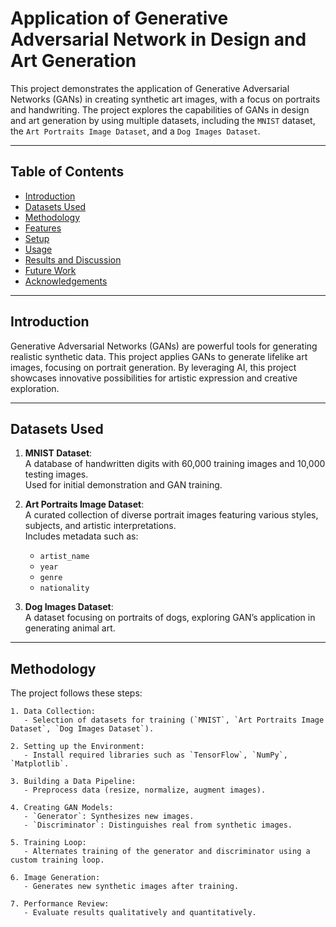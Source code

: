 # Application of Generative Adversarial Network in Design and Art Generation

This project demonstrates the application of Generative Adversarial Networks (GANs) in creating synthetic art images, with a focus on portraits and handwriting. The project explores the capabilities of GANs in design and art generation by using multiple datasets, including the `MNIST` dataset, the `Art Portraits Image Dataset`, and a `Dog Images Dataset`.

---

## Table of Contents

- [Introduction](#introduction)
- [Datasets Used](#datasets-used)
- [Methodology](#methodology)
- [Features](#features)
- [Setup](#setup)
- [Usage](#usage)
- [Results and Discussion](#results-and-discussion)
- [Future Work](#future-work)
- [Acknowledgements](#acknowledgements)

---

## Introduction

Generative Adversarial Networks (GANs) are powerful tools for generating realistic synthetic data. This project applies GANs to generate lifelike art images, focusing on portrait generation. By leveraging AI, this project showcases innovative possibilities for artistic expression and creative exploration.

---

## Datasets Used

1. **MNIST Dataset**:  
   A database of handwritten digits with 60,000 training images and 10,000 testing images.  
   Used for initial demonstration and GAN training.

2. **Art Portraits Image Dataset**:  
   A curated collection of diverse portrait images featuring various styles, subjects, and artistic interpretations.  
   Includes metadata such as:
   - `artist_name`
   - `year`
   - `genre`
   - `nationality`

3. **Dog Images Dataset**:  
   A dataset focusing on portraits of dogs, exploring GAN’s application in generating animal art.

---

## Methodology

The project follows these steps:

```plaintext
1. Data Collection:
   - Selection of datasets for training (`MNIST`, `Art Portraits Image Dataset`, `Dog Images Dataset`).

2. Setting up the Environment:
   - Install required libraries such as `TensorFlow`, `NumPy`, `Matplotlib`.

3. Building a Data Pipeline:
   - Preprocess data (resize, normalize, augment images).

4. Creating GAN Models:
   - `Generator`: Synthesizes new images.
   - `Discriminator`: Distinguishes real from synthetic images.

5. Training Loop:
   - Alternates training of the generator and discriminator using a custom training loop.

6. Image Generation:
   - Generates new synthetic images after training.

7. Performance Review:
   - Evaluate results qualitatively and quantitatively.
